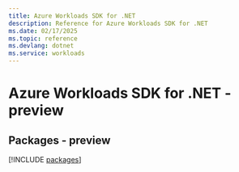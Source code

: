 ```yaml
---
title: Azure Workloads SDK for .NET
description: Reference for Azure Workloads SDK for .NET
ms.date: 02/17/2025
ms.topic: reference
ms.devlang: dotnet
ms.service: workloads
---
```

# Azure Workloads SDK for .NET - preview
## Packages - preview
[!INCLUDE [packages](workloads-index.md)]